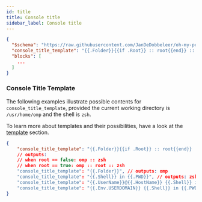 ```yaml
---
id: title
title: Console title
sidebar_label: Console title
---
```


```json
{
  "$schema": "https://raw.githubusercontent.com/JanDeDobbeleer/oh-my-posh/main/themes/schema.json",
  "console_title_template": "{{.Folder}}{{if .Root}} :: root{{end}} :: {{.Shell}}",
  "blocks": [
    ...
  ]
}
```

### Console Title Template

The following examples illustrate possible contents for `console_title_template`, provided
the current working directory is `/usr/home/omp` and the shell is `zsh`.

To learn more about templates and their possibilities, have a look at the [template][templates] section.

```json
{
    "console_title_template": "{{.Folder}}{{if .Root}} :: root{{end}} :: {{.Shell}}",
    // outputs:
    // when root == false: omp :: zsh
    // when root == true: omp :: root :: zsh
    "console_title_template": "{{.Folder}}", // outputs: omp
    "console_title_template": "{{.Shell}} in {{.PWD}}", // outputs: zsh in /usr/home/omp
    "console_title_template": "{{.UserName}}@{{.HostName}} {{.Shell}} in {{.PWD}}", // outputs: MyUser@MyMachine zsh in /usr/home/omp
    "console_title_template": "{{.Env.USERDOMAIN}} {{.Shell}} in {{.PWD}}", // outputs: MyCompany zsh in /usr/home/omp
}
```

[sprig]: https://masterminds.github.io/sprig/
[templates]: /docs/configuration/templates
